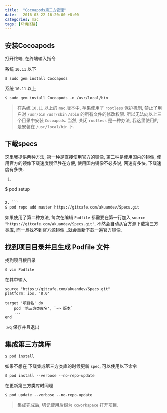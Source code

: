 ```yaml
---
title:  "Cocoapods第三方管理"
date:   2016-03-22 16:20:00 +8:00
categories: mac
tags: [环境搭建]
---
```

## 安装Cocoapods

打开终端, 在终端输入指令

系统 `10.11` 以下

```
$ sudo gem install Cocoapods
```

系统 `10.11` 以上

```
$ sudo gem install Cocoapods -n /usr/local/bin
```

> 在系统 `10.11` 以上的 `mac` 版本中, 苹果使用了 `rootless` 保护机制, 禁止了用户对 `/usr/bin` `/usr/sbin` `/sbin` 的所有文件的修改权限. 所以无法向以上三个目录中安装 `Cocoapods`. 当然, 关闭 `rootless` 是一种办法, 我这里使用的是安装在 `/usr/local/bin` 下.

## 下载specs

这里我提供两种方法, 第一种是直接使用官方的镜像, 第二种是使用国内的镜像, 使用官方的镜像下载速度慢但胜在方便, 使用国内镜像不必多说, 网速有多快, 下载速度有多快.

1. ```
$ pod setup
```

2. ```
$ pod repo add master https://gitcafe.com/akuandev/Specs.git
```

如果使用了第二种方法, 每次在编辑 `Podfile` 都需要在第一行加入 `source "https://gitcafe.com/akuandev/Specs.git"`, 不然会自动从官方源下载第三方类库, 而一旦找不到官方源镜像...就会重新下载一遍官方镜像.

## 找到项目目录并且生成 Podfile 文件

找到项目根目录

```
$ vim Podfile
```

在其中输入

```
source "https://gitcafe.com/akuandev/Specs.git"
platform: ios, '8.0'

target '项目名' do
    pod '第三方类库名', `~> 版本`
    ...
end
```

`:wq` 保存并且退出

## 集成第三方类库

```
$ pod install
```

如果不想在 下载集成第三方类库的时候更新 `spec`, 可以使用以下命令

```
$ pod install --verbose --no-repo-update
```

在更新第三方类库时同理

```
$ pod update --verbose --no-repo-update 
```

> 集成完成后, 切记使用后缀为 `xcworkspace` 打开项目.
